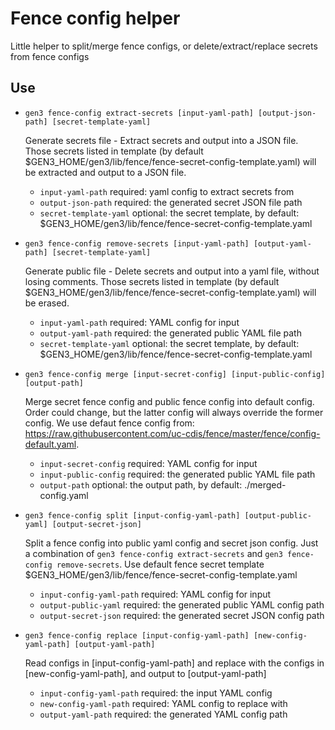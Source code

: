 # Fence config helper
Little helper to split/merge fence configs, or delete/extract/replace secrets from fence configs

## Use

* `gen3 fence-config extract-secrets [input-yaml-path] [output-json-path] [secret-template-yaml]`

  Generate secrets file - Extract secrets and output into a JSON file.
  Those secrets listed in template (by default $GEN3_HOME/gen3/lib/fence/fence-secret-config-template.yaml) will be extracted and output to a JSON file.
  * `input-yaml-path` required: yaml config to extract secrets from
  * `output-json-path` required: the generated secret JSON file path
  * `secret-template-yaml` optional: the secret template, by default: $GEN3_HOME/gen3/lib/fence/fence-secret-config-template.yaml

* `gen3 fence-config remove-secrets [input-yaml-path] [output-yaml-path] [secret-template-yaml]`

  Generate public file - Delete secrets and output into a yaml file, without losing comments. 
  Those secrets listed in template (by default $GEN3_HOME/gen3/lib/fence/fence-secret-config-template.yaml) will be erased.
  * `input-yaml-path` required: YAML config for input
  * `output-yaml-path` required: the generated public YAML file path
  * `secret-template-yaml` optional: the secret template, by default: $GEN3_HOME/gen3/lib/fence/fence-secret-config-template.yaml

* `gen3 fence-config merge [input-secret-config] [input-public-config] [output-path]`

  Merge secret fence config and public fence config into default config. 
  Order could change, but the latter config will always override the former config. 
  We use defaut fence config from: https://raw.githubusercontent.com/uc-cdis/fence/master/fence/config-default.yaml. 
  * `input-secret-config` required: YAML config for input
  * `input-public-config` required: the generated public YAML file path
  * `output-path` optional: the output path, by default: ./merged-config.yaml

* `gen3 fence-config split [input-config-yaml-path] [output-public-yaml] [output-secret-json]`

  Split a fence config into public yaml config and secret json config. 
  Just a combination of `gen3 fence-config extract-secrets` and `gen3 fence-config remove-secrets`.
  Use default fence secret template $GEN3_HOME/gen3/lib/fence/fence-secret-config-template.yaml
  * `input-config-yaml-path` required: YAML config for input
  * `output-public-yaml` required: the generated public YAML config path
  * `output-secret-json` required: the generated secret JSON config path

* `gen3 fence-config replace [input-config-yaml-path] [new-config-yaml-path] [output-yaml-path]`

  Read configs in [input-config-yaml-path] and replace with the configs in [new-config-yaml-path], and output to [output-yaml-path]
  * `input-config-yaml-path` required: the input YAML config
  * `new-config-yaml-path` required: YAML config to replace with
  * `output-yaml-path` required: the generated YAML config path
